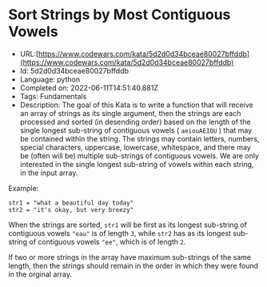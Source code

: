 # Sort Strings by Most Contiguous Vowels

 - URL:[https://www.codewars.com/kata/5d2d0d34bceae80027bffddb](https://www.codewars.com/kata/5d2d0d34bceae80027bffddb)
 - Id: 5d2d0d34bceae80027bffddb
 - Language: python
 - Completed on: 2022-06-11T14:51:40.881Z
 - Tags: Fundamentals
 - Description:
The goal of this Kata is to write a function that will receive an array of strings as its single argument, then the strings are each processed and sorted (in desending order) based on the length of the single longest sub-string of contiguous vowels ( `aeiouAEIOU` ) that may be contained within the string. The strings may contain letters, numbers, special characters, uppercase, lowercase, whitespace, and there may be (often will be) multiple sub-strings of contiguous vowels. We are only interested in the single longest sub-string of vowels within each string, in the input array.  

Example:

    str1 = "what a beautiful day today"
    str2 = "it's okay, but very breezy"

When the strings are sorted, `str1` will be first as its longest sub-string of contiguous vowels `"eau"` is of length `3`, while `str2` has as its longest sub-string of contiguous vowels `"ee"`, which is of length `2`.

If two or more strings in the array have maximum sub-strings of the same length, then the strings should remain in the order in which they were found in the orginal array.

